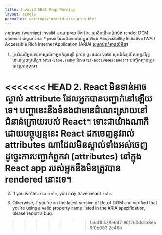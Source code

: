 ```yaml
---
title: Invalid ARIA Prop Warning
layout: single
permalink: warnings/invalid-aria-prop.html
---
```


ការព្រមាន (warning) invalid-aria-prop នឹង fire ប្រសិនបើអ្នកប៉ុនប៉ង render DOM element ជាមួយ aria-* prop ដែលមិនមាននៅក្នុង Web Accessibility Initiative (WAI) Accessible Rich Internet Application (ARIA) [សម្រាប់ពត៌មានលំអិត](https://www.w3.org/TR/wai-aria-1.1/#states_and_properties)។

1. ប្រសិនបើអ្នកមានអារម្មណ៍ថាអ្នកកំពុងប្រើ prop មួយដែល valid សូមពិនិត្យមើលអក្ខរាវិរុទ្ធដោយប្រុងប្រយ័ត្ន។ `aria-labelledby` និង `aria-activedescendant` ជាញឹកញាប់ត្រូវបានប្រកបខុស។

<<<<<<< HEAD
2. React មិនទាន់អាចស្គាល់ attribute ដែលអ្នកបានបញ្ជាក់នៅឡើយទេ។ បញ្ហានេះនឹងទំនងជាមានដំណេះស្រាយនៅជំនាន់ក្រោយរបស់ React។ ទោះជាយ៉ាងណាក៏ដោយបច្ចុប្បន្ននេះ React ដកចេញនូវរាល់ attributes ណាដែលមិនស្គាល់ទាំងអស់ចេញ ដូច្នេះការបញ្ជាក់ពួកវា (attributes) នៅក្នុង React app របស់អ្នកនឹងមិនត្រូវបាន rendered នេាះទេ។
=======
2. If you wrote `aria-role`, you may have meant `role`.

3. Otherwise, if you're on the latest version of React DOM and verified that you're using a valid property name listed in the ARIA specification, please [report a bug](https://github.com/facebook/react/issues/new/choose).
>>>>>>> 1a641bb88e647186f260dd2a8e56f0b083f2e46b
